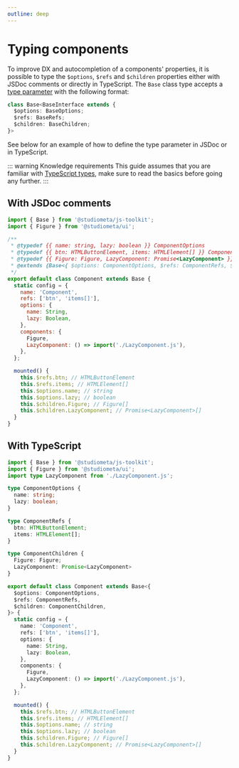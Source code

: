 ```yaml
---
outline: deep
---
```


# Typing components

To improve DX and autocompletion of a components' properties, it is possible to type the `$options`, `$refs` and `$children` properties either with JSDoc comments or directly in TypeScript. The `Base` class type accepts a [type parameter](https://www.typescriptlang.org/docs/handbook/typescript-in-5-minutes-func.html#type-parameters) with the following format:

```ts
class Base<BaseInterface extends {
  $options: BaseOptions;
  $refs: BaseRefs;
  $children: BaseChildren;
}>
```

See below for an example of how to define the type parameter in JSDoc or in TypeScript.

::: warning Knowledge requirements
This guide assumes that you are familiar with [TypeScript types](https://www.typescriptlang.org/), make sure to read the basics before going any further.
:::

## With JSDoc comments

```js
import { Base } from '@studiometa/js-toolkit';
import { Figure } from '@studiometa/ui';

/**
 * @typedef {{ name: string, lazy: boolean }} ComponentOptions
 * @typedef {{ btn: HTMLButtonElement, items: HTMLElement[] }} ComponentRefs
 * @typedef {{ Figure: Figure, LazyComponent: Promise<LazyComponent> }} ComponentChildren
 * @extends {Base<{ $options: ComponentOptions, $refs: ComponentRefs, $children: ComponentChildren }>}
 */
export default class Component extends Base {
  static config = {
    name: 'Component',
    refs: ['btn', 'items[]'],
    options: {
      name: String,
      lazy: Boolean,
    },
    components: {
      Figure,
      LazyComponent: () => import('./LazyComponent.js'),
    },
  };

  mounted() {
    this.$refs.btn; // HTMLButtonElement
    this.$refs.items; // HTMLElement[]
    this.$options.name; // string
    this.$options.lazy; // boolean
    this.$children.Figure; // Figure[]
    this.$children.LazyComponent; // Promise<LazyComponent>[]
  }
}
```

## With TypeScript

```ts
import { Base } from '@studiometa/js-toolkit';
import { Figure } from '@studiometa/ui';
import type LazyComponent from './LazyComponent.js';

type ComponentOptions {
  name: string;
  lazy: boolean;
}

type ComponentRefs {
  btn: HTMLButtonElement;
  items: HTMLElement[];
}

type ComponentChildren {
  Figure: Figure;
  LazyComponent: Promise<LazyComponent>
}

export default class Component extends Base<{
  $options: ComponentOptions,
  $refs: ComponentRefs,
  $children: ComponentChildren,
}> {
  static config = {
    name: 'Component',
    refs: ['btn', 'items[]'],
    options: {
      name: String,
      lazy: Boolean,
    },
    components: {
      Figure,
      LazyComponent: () => import('./LazyComponent.js'),
    },
  };

  mounted() {
    this.$refs.btn; // HTMLButtonElement
    this.$refs.items; // HTMLElement[]
    this.$options.name; // string
    this.$options.lazy; // boolean
    this.$children.Figure; // Figure[]
    this.$children.LazyComponent; // Promise<LazyComponent>[]
  }
}
```
